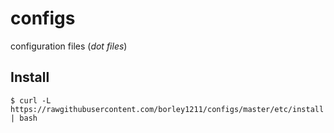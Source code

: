 # configs
configuration files (*dot files*)

## Install
```shellscript:
$ curl -L https://rawgithubusercontent.com/borley1211/configs/master/etc/install | bash
```
